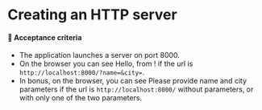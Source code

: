 # Creating an HTTP server

#### 🧐 Acceptance criteria

 - The application launches a server on port 8000.
 - On the browser you can see Hello, <name> from <city>! if the url is `http://localhost:8000/?name=&city=`.
 - In bonus, on the browser, you can see Please provide name and city parameters if the url is `http://localhost:8000/` without parameters, or with only one of the two parameters.
